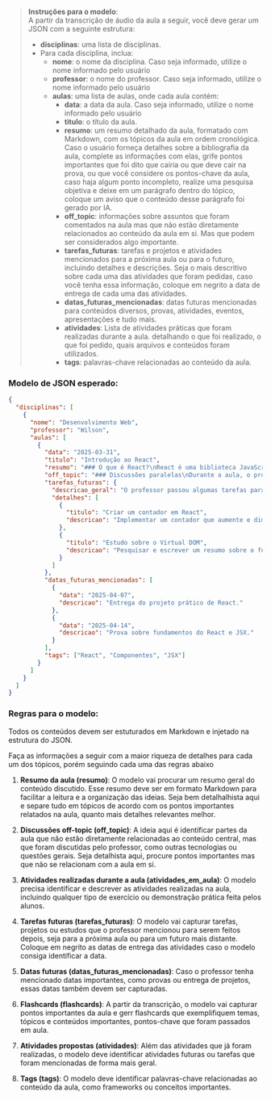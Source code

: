
> **Instruções para o modelo**:  
> A partir da transcrição de áudio da aula a seguir, você deve gerar um JSON com a seguinte estrutura:
> - **disciplinas**: uma lista de disciplinas.
> - Para cada disciplina, inclua:
>     - **nome**: o nome da disciplina. Caso seja informado, utilize o nome informado pelo usuário
>     - **professor**: o nome do professor. Caso seja informado, utilize o nome informado pelo usuário
>     - **aulas**: uma lista de aulas, onde cada aula contém:
>         - **data**: a data da aula. Caso seja informado, utilize o nome informado pelo usuário
>         - **titulo**: o título da aula.
>         - **resumo**: um resumo detalhado da aula, formatado com Markdown, com os tópicos da aula em ordem cronológica. Caso o usuário forneça detalhes sobre a bibliografia da aula, complete as informações com elas, grife pontos importantes que foi dito que cairia ou que deve cair na prova, ou que você considere os pontos-chave da aula, caso haja algum ponto incompleto, realize uma pesquisa objetiva e deixe em um parágrafo dentro do tópico, coloque um aviso que o conteúdo desse parágrafo foi gerado por IA.
>         - **off_topic**: informações sobre assuntos que foram comentados na aula mas que não estão diretamente relacionados ao conteúdo da aula em si. Mas que podem ser considerados algo importante.
>         - **tarefas_futuras**: tarefas e projetos e atividades mencionados para a próxima aula ou para o futuro, incluindo detalhes e descrições. Seja o mais descritivo sobre cada uma das atividades que foram pedidas, caso você tenha essa informação, coloque em negrito a data de entrega de cada uma das atividades.
>         - **datas_futuras_mencionadas**: datas futuras mencionadas para conteúdos diversos, provas, atividades, eventos, apresentações e tudo mais.
>         - **atividades**: Lista de atividades práticas que foram realizadas durante a aula. detalhando o que foi realizado, o que foi pedido, quais arquivos e conteúdos foram utilizados.
>         - **tags**: palavras-chave relacionadas ao conteúdo da aula. 

### **Modelo de JSON esperado:**

```json
{
  "disciplinas": [
    {
      "nome": "Desenvolvimento Web",
      "professor": "Wilson",
      "aulas": [
        {
          "data": "2025-03-31",
          "titulo": "Introdução ao React",
          "resumo": "### O que é React?\nReact é uma biblioteca JavaScript para construção de interfaces...",
          "off_topic": "### Discussões paralelas\nDurante a aula, o professor comentou sobre a importância do TypeScript no desenvolvimento moderno e como ele pode ajudar a evitar erros em projetos grandes. Além disso, houve uma discussão breve sobre o mercado de trabalho e a crescente demanda por desenvolvedores que saibam React.",
          "tarefas_futuras": {
            "descricao_geral": "O professor passou algumas tarefas para a próxima aula, incluindo um pequeno projeto usando componentes.",
            "detalhes": [
              {
                "titulo": "Criar um contador em React",
                "descricao": "Implementar um contador que aumente e diminua ao clicar nos botões, utilizando o estado do React."
              },
              {
                "titulo": "Estudo sobre o Virtual DOM",
                "descricao": "Pesquisar e escrever um resumo sobre o funcionamento do Virtual DOM e como ele otimiza a renderização."
              }
            ]
          },
          "datas_futuras_mencionadas": [
            {
              "data": "2025-04-07",
              "descricao": "Entrega do projeto prático de React."
            },
            {
              "data": "2025-04-14",
              "descricao": "Prova sobre fundamentos do React e JSX."
            }
          ],
          "tags": ["React", "Componentes", "JSX"]
        }
      ]
    }
  ]
}
```


### **Regras para o modelo**:

Todos os conteúdos devem ser estuturados em Markdown e injetado na estrutura do JSON.

Faça as informações a seguir com a maior riqueza de detalhes para cada um dos tópicos, porém seguindo cada uma das regras abaixo

1. **Resumo da aula (resumo)**: O modelo vai procurar um resumo geral do conteúdo discutido. Esse resumo deve ser em formato Markdown para facilitar a leitura e a organização das ideias. Seja bem detalhalhista aqui e separe tudo em tópicos de acordo com os pontos importantes relatados na aula, quanto mais detalhes relevantes melhor.
  
2. **Discussões off-topic (off_topic)**: A ideia aqui é identificar partes da aula que não estão diretamente relacionadas ao conteúdo central, mas que foram discutidas pelo professor, como outras tecnologias ou questões gerais. Seja detalhista aqui, procure pontos importantes mas que não se relacionam com a aula em si.

3. **Atividades realizadas durante a aula (atividades_em_aula)**: O modelo precisa identificar e descrever as atividades realizadas na aula, incluindo qualquer tipo de exercício ou demonstração prática feita pelos alunos.

4. **Tarefas futuras (tarefas_futuras)**: O modelo vai capturar tarefas, projetos ou estudos que o professor mencionou para serem feitos depois, seja para a próxima aula ou para um futuro mais distante. Coloque em negrito as datas de entrega das atividades caso o modelo consiga identificar a data.

5. **Datas futuras (datas_futuras_mencionadas)**: Caso o professor tenha mencionado datas importantes, como provas ou entrega de projetos, essas datas também devem ser capturadas.

6. **Flashcards (flashcards)**: A partir da transcrição, o modelo vai capturar pontos importantes da aula e gerr flashcards que exemplifiquem temas, tópicos e conteúdos importantes, pontos-chave que foram passados em aula.

7. **Atividades propostas (atividades)**: Além das atividades que já foram realizadas, o modelo deve identificar atividades futuras ou tarefas que foram mencionadas de forma mais geral.

8. **Tags (tags)**: O modelo deve identificar palavras-chave relacionadas ao conteúdo da aula, como frameworks ou conceitos importantes.